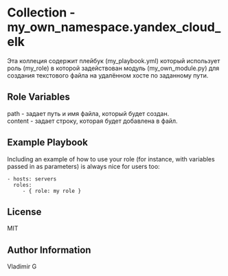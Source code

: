 Collection - my_own_namespace.yandex_cloud_elk 
=========

Эта коллеция содержит плейбук (my_playbook.yml) который использует роль (my_role) в которой задействован модуль (my_own_module.py) для создания текстового файла на удалённом хосте по заданному пути.


Role Variables
--------------
path - задает путь и имя файла, который будет создан.  
content - задает строку, которая будет добавлена в файл.



Example Playbook
----------------

Including an example of how to use your role (for instance, with variables passed in as parameters) is always nice for users too:

    - hosts: servers
      roles:
         - { role: my role }

License
-------

MIT

Author Information
------------------

Vladimir G
